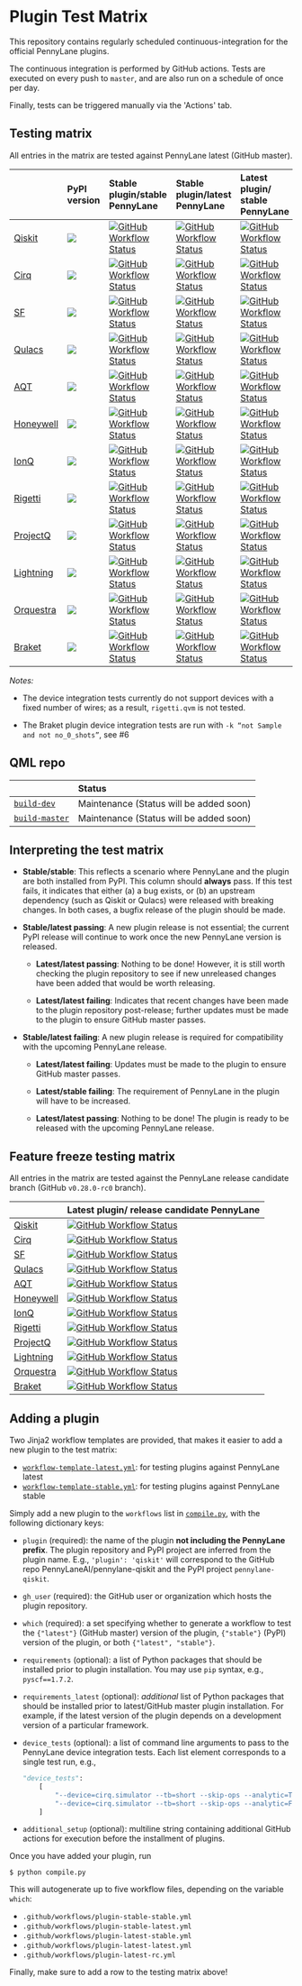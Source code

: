 # Plugin Test Matrix

This repository contains regularly scheduled continuous-integration for the official PennyLane plugins.

The continuous integration is performed by GitHub actions. Tests are executed on every push to `master`,
and are also run on a schedule of once per day.

Finally, tests can be triggered manually via the 'Actions' tab.

## Testing matrix

All entries in the matrix are tested against PennyLane latest (GitHub master).

|                                                                        | PyPI version                                                                                              | Stable plugin/stable PennyLane                                                                                                                                                                                                                                  | Stable plugin/latest PennyLane                                                                                                                                                                                                                                  | Latest plugin/ stable PennyLane                                                                                                                                                                                                                                 | Latest plugin/latest PennyLane                                                                                                                                                                                                                                  |
|:-----------------------------------------------------------------------|:----------------------------------------------------------------------------------------------------------|:----------------------------------------------------------------------------------------------------------------------------------------------------------------------------------------------------------------------------------------------------------------|:----------------------------------------------------------------------------------------------------------------------------------------------------------------------------------------------------------------------------------------------------------------|:----------------------------------------------------------------------------------------------------------------------------------------------------------------------------------------------------------------------------------------------------------------|:----------------------------------------------------------------------------------------------------------------------------------------------------------------------------------------------------------------------------------------------------------------|
| [Qiskit](https://github.com/PennyLaneAI/pennylane-qiskit)              | ![](https://img.shields.io/pypi/v/pennylane-qiskit?color=green&label=%20&style=flat-square)               | [![GitHub Workflow Status](https://img.shields.io/github/actions/workflow/status/PennyLaneAI/plugin-test-matrix/qiskit-stable-stable.yml?branch=master)](https://github.com/PennyLaneAI/plugin-test-matrix/actions?query=workflow%3Aqiskit-stable-stable)       | [![GitHub Workflow Status](https://img.shields.io/github/actions/workflow/status/PennyLaneAI/plugin-test-matrix/qiskit-stable-latest.yml?branch=master)](https://github.com/PennyLaneAI/plugin-test-matrix/actions?query=workflow%3Aqiskit-stable-latest)       | [![GitHub Workflow Status](https://img.shields.io/github/actions/workflow/status/PennyLaneAI/plugin-test-matrix/qiskit-latest-stable.yml?branch=master)](https://github.com/PennyLaneAI/plugin-test-matrix/actions?query=workflow%3Aqiskit-latest-stable)       | [![GitHub Workflow Status](https://img.shields.io/github/actions/workflow/status/PennyLaneAI/plugin-test-matrix/qiskit-latest-latest.yml?branch=master)](https://github.com/PennyLaneAI/plugin-test-matrix/actions?query=workflow%3Aqiskit-latest-latest)       |
| [Cirq](https://github.com/PennyLaneAI/pennylane-cirq)                  | ![](https://img.shields.io/pypi/v/pennylane-cirq?color=green&label=%20&style=flat-square)                 | [![GitHub Workflow Status](https://img.shields.io/github/actions/workflow/status/PennyLaneAI/plugin-test-matrix/cirq-stable-stable.yml?branch=master)](https://github.com/PennyLaneAI/plugin-test-matrix/actions?query=workflow%3Acirq-stable-stable)           | [![GitHub Workflow Status](https://img.shields.io/github/actions/workflow/status/PennyLaneAI/plugin-test-matrix/cirq-stable-latest.yml?branch=master)](https://github.com/PennyLaneAI/plugin-test-matrix/actions?query=workflow%3Acirq-stable-latest)           | [![GitHub Workflow Status](https://img.shields.io/github/actions/workflow/status/PennyLaneAI/plugin-test-matrix/cirq-latest-stable.yml?branch=master)](https://github.com/PennyLaneAI/plugin-test-matrix/actions?query=workflow%3Acirq-latest-stable)           | [![GitHub Workflow Status](https://img.shields.io/github/actions/workflow/status/PennyLaneAI/plugin-test-matrix/cirq-latest-latest.yml?branch=master)](https://github.com/PennyLaneAI/plugin-test-matrix/actions?query=workflow%3Acirq-latest-latest)           |
| [SF](https://github.com/PennyLaneAI/pennylane-sf)                      | ![](https://img.shields.io/pypi/v/pennylane-sf?color=green&label=%20&style=flat-square)                   | [![GitHub Workflow Status](https://img.shields.io/github/actions/workflow/status/PennyLaneAI/plugin-test-matrix/sf-stable-stable.yml?branch=master)](https://github.com/PennyLaneAI/plugin-test-matrix/actions?query=workflow%3Asf-stable-stable)               | [![GitHub Workflow Status](https://img.shields.io/github/actions/workflow/status/PennyLaneAI/plugin-test-matrix/sf-stable-latest.yml?branch=master)](https://github.com/PennyLaneAI/plugin-test-matrix/actions?query=workflow%3Asf-stable-latest)               | [![GitHub Workflow Status](https://img.shields.io/github/actions/workflow/status/PennyLaneAI/plugin-test-matrix/sf-latest-stable.yml?branch=master)](https://github.com/PennyLaneAI/plugin-test-matrix/actions?query=workflow%3Asf-latest-stable)               | [![GitHub Workflow Status](https://img.shields.io/github/actions/workflow/status/PennyLaneAI/plugin-test-matrix/sf-latest-latest.yml?branch=master)](https://github.com/PennyLaneAI/plugin-test-matrix/actions?query=workflow%3Asf-latest-latest)               |
| [Qulacs](https://github.com/PennyLaneAI/pennylane-qulacs)              | ![](https://img.shields.io/pypi/v/pennylane-qulacs?color=green&label=%20&style=flat-square)               | [![GitHub Workflow Status](https://img.shields.io/github/actions/workflow/status/PennyLaneAI/plugin-test-matrix/qulacs-stable-stable.yml?branch=master)](https://github.com/PennyLaneAI/plugin-test-matrix/actions?query=workflow%3Aqulacs-stable-stable)       | [![GitHub Workflow Status](https://img.shields.io/github/actions/workflow/status/PennyLaneAI/plugin-test-matrix/qulacs-stable-latest.yml?branch=master)](https://github.com/PennyLaneAI/plugin-test-matrix/actions?query=workflow%3Aqulacs-stable-latest)       | [![GitHub Workflow Status](https://img.shields.io/github/actions/workflow/status/PennyLaneAI/plugin-test-matrix/qulacs-latest-stable.yml?branch=master)](https://github.com/PennyLaneAI/plugin-test-matrix/actions?query=workflow%3Aqulacs-latest-stable)       | [![GitHub Workflow Status](https://img.shields.io/github/actions/workflow/status/PennyLaneAI/plugin-test-matrix/qulacs-latest-latest.yml?branch=master)](https://github.com/PennyLaneAI/plugin-test-matrix/actions?query=workflow%3Aqulacs-latest-latest)       |
| [AQT](https://github.com/PennyLaneAI/pennylane-aqt)                    | ![](https://img.shields.io/pypi/v/pennylane-aqt?color=green&label=%20&style=flat-square)                  | [![GitHub Workflow Status](https://img.shields.io/github/actions/workflow/status/PennyLaneAI/plugin-test-matrix/aqt-stable-stable.yml?branch=master)](https://github.com/PennyLaneAI/plugin-test-matrix/actions?query=workflow%3Aaqt-stable-stable)             | [![GitHub Workflow Status](https://img.shields.io/github/actions/workflow/status/PennyLaneAI/plugin-test-matrix/aqt-stable-latest.yml?branch=master)](https://github.com/PennyLaneAI/plugin-test-matrix/actions?query=workflow%3Aaqt-stable-latest)             | [![GitHub Workflow Status](https://img.shields.io/github/actions/workflow/status/PennyLaneAI/plugin-test-matrix/aqt-latest-stable.yml?branch=master)](https://github.com/PennyLaneAI/plugin-test-matrix/actions?query=workflow%3Aaqt-latest-stable)             | [![GitHub Workflow Status](https://img.shields.io/github/actions/workflow/status/PennyLaneAI/plugin-test-matrix/aqt-latest-latest.yml?branch=master)](https://github.com/PennyLaneAI/plugin-test-matrix/actions?query=workflow%3Aaqt-latest-latest)             |
| [Honeywell](https://github.com/PennyLaneAI/pennylane-honeywell)        | ![](https://img.shields.io/pypi/v/pennylane-honeywell?color=green&label=%20&style=flat-square)            | [![GitHub Workflow Status](https://img.shields.io/github/actions/workflow/status/PennyLaneAI/plugin-test-matrix/honeywell-stable-stable.yml?branch=master)](https://github.com/PennyLaneAI/plugin-test-matrix/actions?query=workflow%3Ahoneywell-stable-stable) | [![GitHub Workflow Status](https://img.shields.io/github/actions/workflow/status/PennyLaneAI/plugin-test-matrix/honeywell-stable-latest.yml?branch=master)](https://github.com/PennyLaneAI/plugin-test-matrix/actions?query=workflow%3Ahoneywell-stable-latest) | [![GitHub Workflow Status](https://img.shields.io/github/actions/workflow/status/PennyLaneAI/plugin-test-matrix/honeywell-latest-stable.yml?branch=master)](https://github.com/PennyLaneAI/plugin-test-matrix/actions?query=workflow%3Ahoneywell-latest-stable) | [![GitHub Workflow Status](https://img.shields.io/github/actions/workflow/status/PennyLaneAI/plugin-test-matrix/honeywell-latest-latest.yml?branch=master)](https://github.com/PennyLaneAI/plugin-test-matrix/actions?query=workflow%3Ahoneywell-latest-latest) |
| [IonQ](https://github.com/PennyLaneAI/pennylane-ionq)                  | ![](https://img.shields.io/pypi/v/pennylane-ionq?color=green&label=%20&style=flat-square)                 | [![GitHub Workflow Status](https://img.shields.io/github/actions/workflow/status/PennyLaneAI/plugin-test-matrix/ionq-stable-stable.yml?branch=master)](https://github.com/PennyLaneAI/plugin-test-matrix/actions?query=workflow%3Aionq-stable-stable)           | [![GitHub Workflow Status](https://img.shields.io/github/actions/workflow/status/PennyLaneAI/plugin-test-matrix/ionq-stable-latest.yml?branch=master)](https://github.com/PennyLaneAI/plugin-test-matrix/actions?query=workflow%3Aionq-stable-latest)           | [![GitHub Workflow Status](https://img.shields.io/github/actions/workflow/status/PennyLaneAI/plugin-test-matrix/ionq-latest-stable.yml?branch=master)](https://github.com/PennyLaneAI/plugin-test-matrix/actions?query=workflow%3Aionq-latest-stable)           | [![GitHub Workflow Status](https://img.shields.io/github/actions/workflow/status/PennyLaneAI/plugin-test-matrix/ionq-latest-latest.yml?branch=master)](https://github.com/PennyLaneAI/plugin-test-matrix/actions?query=workflow%3Aionq-latest-latest)           |
| [Rigetti](https://github.com/PennyLaneAI/pennylane-rigetti)            | ![](https://img.shields.io/pypi/v/pennylane-rigetti?color=green&label=%20&style=flat-square)              | [![GitHub Workflow Status](https://img.shields.io/github/actions/workflow/status/PennyLaneAI/plugin-test-matrix/rigetti-stable-stable.yml?branch=master)](https://github.com/PennyLaneAI/plugin-test-matrix/actions?query=workflow%3Arigetti-stable-stable)     | [![GitHub Workflow Status](https://img.shields.io/github/actions/workflow/status/PennyLaneAI/plugin-test-matrix/rigetti-stable-latest.yml?branch=master)](https://github.com/PennyLaneAI/plugin-test-matrix/actions?query=workflow%3Arigetti-stable-latest)     | [![GitHub Workflow Status](https://img.shields.io/github/actions/workflow/status/PennyLaneAI/plugin-test-matrix/rigetti-latest-stable.yml?branch=master)](https://github.com/PennyLaneAI/plugin-test-matrix/actions?query=workflow%3Arigetti-latest-stable)     | [![GitHub Workflow Status](https://img.shields.io/github/actions/workflow/status/PennyLaneAI/plugin-test-matrix/rigetti-latest-latest.yml?branch=master)](https://github.com/PennyLaneAI/plugin-test-matrix/actions?query=workflow%3Arigetti-latest-latest)     |
| [ProjectQ](https://github.com/PennyLaneAI/pennylane-pq)                | ![](https://img.shields.io/pypi/v/pennylane-pq?color=green&label=%20&style=flat-square)                   | [![GitHub Workflow Status](https://img.shields.io/github/actions/workflow/status/PennyLaneAI/plugin-test-matrix/pq-stable-stable.yml?branch=master)](https://github.com/PennyLaneAI/plugin-test-matrix/actions?query=workflow%3Apq-stable-stable)               | [![GitHub Workflow Status](https://img.shields.io/github/actions/workflow/status/PennyLaneAI/plugin-test-matrix/pq-stable-latest.yml?branch=master)](https://github.com/PennyLaneAI/plugin-test-matrix/actions?query=workflow%3Apq-stable-latest)               | [![GitHub Workflow Status](https://img.shields.io/github/actions/workflow/status/PennyLaneAI/plugin-test-matrix/pq-latest-stable.yml?branch=master)](https://github.com/PennyLaneAI/plugin-test-matrix/actions?query=workflow%3Apq-latest-stable)               | [![GitHub Workflow Status](https://img.shields.io/github/actions/workflow/status/PennyLaneAI/plugin-test-matrix/pq-latest-latest.yml?branch=master)](https://github.com/PennyLaneAI/plugin-test-matrix/actions?query=workflow%3Apq-latest-latest)               |
| [Lightning](https://github.com/PennyLaneAI/pennylane-lightning)        | ![](https://img.shields.io/pypi/v/pennylane-lightning?color=green&label=%20&style=flat-square)            | [![GitHub Workflow Status](https://img.shields.io/github/actions/workflow/status/PennyLaneAI/plugin-test-matrix/lightning-stable-stable.yml?branch=master)](https://github.com/PennyLaneAI/plugin-test-matrix/actions?query=workflow%3Alightning-stable-stable) | [![GitHub Workflow Status](https://img.shields.io/github/actions/workflow/status/PennyLaneAI/plugin-test-matrix/lightning-stable-latest.yml?branch=master)](https://github.com/PennyLaneAI/plugin-test-matrix/actions?query=workflow%3Alightning-stable-latest) | [![GitHub Workflow Status](https://img.shields.io/github/actions/workflow/status/PennyLaneAI/plugin-test-matrix/lightning-latest-stable.yml?branch=master)](https://github.com/PennyLaneAI/plugin-test-matrix/actions?query=workflow%3Alightning-latest-stable) | [![GitHub Workflow Status](https://img.shields.io/github/actions/workflow/status/PennyLaneAI/plugin-test-matrix/lightning-latest-latest.yml?branch=master)](https://github.com/PennyLaneAI/plugin-test-matrix/actions?query=workflow%3Alightning-latest-latest) |
| [Orquestra](https://github.com/PennyLaneAI/pennylane-orquestra)        | ![](https://img.shields.io/pypi/v/pennylane-orquestra?color=green&label=%20&style=flat-square)            | [![GitHub Workflow Status](https://img.shields.io/github/actions/workflow/status/PennyLaneAI/plugin-test-matrix/orquestra-stable-stable.yml?branch=master)](https://github.com/PennyLaneAI/plugin-test-matrix/actions?query=workflow%3Aorquestra-stable-stable) | [![GitHub Workflow Status](https://img.shields.io/github/actions/workflow/status/PennyLaneAI/plugin-test-matrix/orquestra-stable-latest.yml?branch=master)](https://github.com/PennyLaneAI/plugin-test-matrix/actions?query=workflow%3Aorquestra-stable-latest) | [![GitHub Workflow Status](https://img.shields.io/github/actions/workflow/status/PennyLaneAI/plugin-test-matrix/orquestra-latest-stable.yml?branch=master)](https://github.com/PennyLaneAI/plugin-test-matrix/actions?query=workflow%3Aorquestra-latest-stable) | [![GitHub Workflow Status](https://img.shields.io/github/actions/workflow/status/PennyLaneAI/plugin-test-matrix/orquestra-latest-latest.yml?branch=master)](https://github.com/PennyLaneAI/plugin-test-matrix/actions?query=workflow%3Aorquestra-latest-latest) |
| [Braket](https://github.com/aws/amazon-braket-pennylane-plugin-python) | ![](https://img.shields.io/pypi/v/amazon-braket-pennylane-plugin?color=green&label=%20&style=flat-square) | [![GitHub Workflow Status](https://img.shields.io/github/actions/workflow/status/PennyLaneAI/plugin-test-matrix/braket-stable-stable.yml?branch=master)](https://github.com/PennyLaneAI/plugin-test-matrix/actions?query=workflow%3Abraket-stable-stable)       | [![GitHub Workflow Status](https://img.shields.io/github/actions/workflow/status/PennyLaneAI/plugin-test-matrix/braket-stable-latest.yml?branch=master)](https://github.com/PennyLaneAI/plugin-test-matrix/actions?query=workflow%3Abraket-stable-latest)       | [![GitHub Workflow Status](https://img.shields.io/github/actions/workflow/status/PennyLaneAI/plugin-test-matrix/braket-latest-stable.yml?branch=master)](https://github.com/PennyLaneAI/plugin-test-matrix/actions?query=workflow%3Abraket-latest-stable)       | [![GitHub Workflow Status](https://img.shields.io/github/actions/workflow/status/PennyLaneAI/plugin-test-matrix/braket-latest-latest.yml?branch=master)](https://github.com/PennyLaneAI/plugin-test-matrix/actions?query=workflow%3Abraket-latest-latest)       |

*Notes:*

* The device integration tests currently do not support devices with a fixed
  number of wires; as a result, `rigetti.qvm` is not tested.
  
* The Braket plugin device integration tests are run with `-k “not Sample and not no_0_shots”`,
  see #6

## QML repo

|                     | Status                                  |
|:--------------------|:----------------------------------------|
| [`build-dev`](#)    | Maintenance (Status will be added soon) |
| [`build-master`](#) | Maintenance (Status will be added soon) |

## Interpreting the test matrix

* **Stable/stable**: This reflects a scenario where PennyLane and the plugin are both installed
  from PyPI. This column should **always** pass. If this test fails, it indicates that either (a) a
  bug exists, or (b) an upstream dependency (such as Qiskit or Qulacs)
  were released with breaking changes. In both cases, a bugfix release of the plugin should be made.

* **Stable/latest passing**: A new plugin release is not essential; the current
  PyPI release will continue to work once the new PennyLane version is released.

  - **Latest/latest passing**: Nothing to be done! However, it is still worth checking the
    plugin repository to see if new unreleased changes have been added that would
    be worth releasing.

  - **Latest/latest failing**: Indicates that recent changes have been made to the plugin repository
    post-release; further updates must be made to the plugin to ensure GitHub master passes.

* **Stable/latest failing**: A new plugin release is required for compatibility
  with the upcoming PennyLane release.

  - **Latest/latest failing**: Updates must be made to the plugin to ensure GitHub
    master passes.

  - **Latest/stable failing**: The requirement of PennyLane in the plugin will
    have to be increased.

  - **Latest/latest passing**: Nothing to be done! The plugin is ready to be released
    with the upcoming PennyLane release.

## Feature freeze testing matrix

All entries in the matrix are tested against the PennyLane release candidate branch (GitHub `v0.28.0-rc0` branch).

|                                                                        | Latest plugin/ release candidate PennyLane                                                                                                                                                                                                              |
|:-----------------------------------------------------------------------|:--------------------------------------------------------------------------------------------------------------------------------------------------------------------------------------------------------------------------------------------------------|
| [Qiskit](https://github.com/PennyLaneAI/pennylane-qiskit)              | [![GitHub Workflow Status](https://img.shields.io/github/actions/workflow/status/PennyLaneAI/plugin-test-matrix/qiskit-latest-rc.yml?branch=master)](https://github.com/PennyLaneAI/plugin-test-matrix/actions?query=workflow%3Aqiskit-latest-rc)       |
| [Cirq](https://github.com/PennyLaneAI/pennylane-cirq)                  | [![GitHub Workflow Status](https://img.shields.io/github/actions/workflow/status/PennyLaneAI/plugin-test-matrix/cirq-latest-rc.yml?branch=master)](https://github.com/PennyLaneAI/plugin-test-matrix/actions?query=workflow%3Acirq-latest-rc)           |
| [SF](https://github.com/PennyLaneAI/pennylane-sf)                      | [![GitHub Workflow Status](https://img.shields.io/github/actions/workflow/status/PennyLaneAI/plugin-test-matrix/sf-latest-rc.yml?branch=master)](https://github.com/PennyLaneAI/plugin-test-matrix/actions?query=workflow%3Asf-latest-rc)               |
| [Qulacs](https://github.com/PennyLaneAI/pennylane-qulacs)              | [![GitHub Workflow Status](https://img.shields.io/github/actions/workflow/status/PennyLaneAI/plugin-test-matrix/qulacs-latest-rc.yml?branch=master)](https://github.com/PennyLaneAI/plugin-test-matrix/actions?query=workflow%3Aqulacs-latest-rc)       |
| [AQT](https://github.com/PennyLaneAI/pennylane-aqt)                    | [![GitHub Workflow Status](https://img.shields.io/github/actions/workflow/status/PennyLaneAI/plugin-test-matrix/aqt-latest-rc.yml?branch=master)](https://github.com/PennyLaneAI/plugin-test-matrix/actions?query=workflow%3Aaqt-latest-rc)             |
| [Honeywell](https://github.com/PennyLaneAI/pennylane-honeywell)        | [![GitHub Workflow Status](https://img.shields.io/github/actions/workflow/status/PennyLaneAI/plugin-test-matrix/honeywell-latest-rc.yml?branch=master)](https://github.com/PennyLaneAI/plugin-test-matrix/actions?query=workflow%3Ahoneywell-latest-rc) |
| [IonQ](https://github.com/PennyLaneAI/pennylane-ionq)                  | [![GitHub Workflow Status](https://img.shields.io/github/actions/workflow/status/PennyLaneAI/plugin-test-matrix/ionq-latest-rc.yml?branch=master)](https://github.com/PennyLaneAI/plugin-test-matrix/actions?query=workflow%3Aionq-latest-rc)           |
| [Rigetti](https://github.com/PennyLaneAI/pennylane-rigetti)            | [![GitHub Workflow Status](https://img.shields.io/github/actions/workflow/status/PennyLaneAI/plugin-test-matrix/rigetti-latest-rc.yml?branch=master)](https://github.com/PennyLaneAI/plugin-test-matrix/actions?query=workflow%3Arigetti-latest-rc)     |
| [ProjectQ](https://github.com/PennyLaneAI/pennylane-pq)                | [![GitHub Workflow Status](https://img.shields.io/github/actions/workflow/status/PennyLaneAI/plugin-test-matrix/pq-latest-rc.yml?branch=master)](https://github.com/PennyLaneAI/plugin-test-matrix/actions?query=workflow%3Apq-latest-rc)               |
| [Lightning](https://github.com/PennyLaneAI/pennylane-lightning)        | [![GitHub Workflow Status](https://img.shields.io/github/actions/workflow/status/PennyLaneAI/plugin-test-matrix/lightning-latest-rc.yml?branch=master)](https://github.com/PennyLaneAI/plugin-test-matrix/actions?query=workflow%3Alightning-latest-rc) |
| [Orquestra](https://github.com/PennyLaneAI/pennylane-orquestra)        | [![GitHub Workflow Status](https://img.shields.io/github/actions/workflow/status/PennyLaneAI/plugin-test-matrix/orquestra-latest-rc.yml?branch=master)](https://github.com/PennyLaneAI/plugin-test-matrix/actions?query=workflow%3Aorquestra-latest-rc) |
| [Braket](https://github.com/aws/amazon-braket-pennylane-plugin-python) | [![GitHub Workflow Status](https://img.shields.io/github/actions/workflow/status/PennyLaneAI/plugin-test-matrix/braket-latest-rc.yml?branch=master)](https://github.com/PennyLaneAI/plugin-test-matrix/actions?query=workflow%3Abraket-latest-rc)       |


## Adding a plugin 

Two Jinja2 workflow templates are provided, that makes it easier to add a new plugin to the test matrix:

* [`workflow-template-latest.yml`](workflow-template-latest.yml): for testing plugins against PennyLane latest
* [`workflow-template-stable.yml`](workflow-template-stable.yml): for testing plugins against PennyLane stable

Simply add a new plugin to the `workflows` list in [`compile.py`](compile.py), with the following dictionary keys:

* `plugin` (required): the name of the plugin **not including the PennyLane prefix**. The plugin
  repository and PyPI project are inferred from the plugin name. E.g., `'plugin': 'qiskit'` will
  correspond to the GitHub repo PennyLaneAI/pennylane-qiskit and the PyPI project
  `pennylane-qiskit`.

* `gh_user` (required): the GitHub user or organization which hosts the plugin repository.

* `which` (required): a set specifying whether to generate a workflow to test the `{"latest"}`
  (GitHub master) version of the plugin, `{"stable"}` (PyPI) version of the plugin, or both `{"latest", "stable"}`.

* `requirements` (optional): a list of Python packages that should be installed prior to plugin
  installation. You may use `pip` syntax, e.g., `pyscf==1.7.2`.

* `requirements_latest` (optional): *additional* list of Python packages that should be installed prior to
  latest/GitHub master plugin installation. For example, if the latest version of the plugin depends on a
  development version of a particular framework.

* `device_tests` (optional): a list of command line arguments to pass to the PennyLane device
  integration tests. Each list element corresponds to a single test run, e.g.,

  ```python
  "device_tests":
      [
          "--device=cirq.simulator --tb=short --skip-ops --analytic=True",
          "--device=cirq.simulator --tb=short --skip-ops --analytic=False --shots=8000"
      ]
  ```

* `additional_setup` (optional): multiline string containing additional GitHub actions for execution
  before the installment of plugins.

Once you have added your plugin, run

```console
$ python compile.py
```

This will autogenerate up to five workflow files, depending on the variable `which`:

* `.github/workflows/plugin-stable-stable.yml`
* `.github/workflows/plugin-stable-latest.yml`
* `.github/workflows/plugin-latest-stable.yml`
* `.github/workflows/plugin-latest-latest.yml`
* `.github/workflows/plugin-latest-rc.yml`

Finally, make sure to add a row to the testing matrix above!
